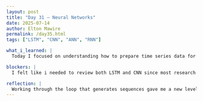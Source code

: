 ```yaml
---
layout: post
title: "Day 31 – Neural Networks"
date: 2025-07-14
author: Elton Mawire
permalink: /day35.html
tags: ["LSTM", "CNN", "ANN", "RNN"]

what_i_learned: |
  Today I focused on understanding how to prepare time series data for LSTM models, specifically by learning how to generate sequences using a sliding window approach. I studied how each iteration of the loop extracts a chunk of data of a fixed size (defined by the number of time steps) and uses it as an input, while the immediate next value serves as the target. This helped me clearly understand how overlapping sequences are built and how they form the necessary input shape for LSTM: (samples, time steps, features). I now see how this process transforms flat historical data into something a sequential model can learn from. In addition to the technical learning, I also spent time understanding how to write our final report. I explored how to properly organize sections like the introduction, methodology, results, and conclusion, and how to use our research objectives and model evaluation to structure a cohesive narrative. This also gave me a clearer sense of how to integrate the technical depth of our work with good scientific writing practices.

blockers: |
  I felt like i needed to review both LSTM and CNN since most research papers that got the best results used those, but realized we dont have pictorial data. 

reflection: |
  Working through the loop that generates sequences gave me a new level of confidence in handling time series data for neural networks. At first, I found the logic a bit confusing, especially in terms of how the indexing aligns the inputs and outputs, but breaking it down line by line helped everything fall into place. I now appreciate how critical this transformation step is — without it, the model would have no way to understand temporal patterns. On the writing side, learning how to draft the final report reminded me that being able to communicate technical work is just as important as doing the work itself. It's not enough to build accurate models; we also have to tell the story of the problem we addressed, how we approached it, and what the results mean. These two skills — technical modeling and clear communication — go hand in hand, and today's work helped me strengthen both.
---
```

